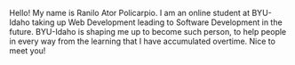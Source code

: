 Hello! My name is Ranilo Ator Policarpio. I am an online student at BYU-Idaho taking up Web Development leading to Software Development in the future. BYU-Idaho is shaping me up to become such person, to help people in every way from the learning that I have accumulated overtime. Nice to meet you!
